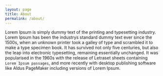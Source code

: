 ```yaml
---
layout: page
title: About
permalink: /about/
---
```


Lorem Ipsum is simply dummy text of the printing and typesetting industry. Lorem Ipsum has been the industrys standard dummy text ever since the 1500s, when an unknown printer took a galley of type and scrambled it to make a type specimen book. It has survived not only five centuries, but also the leap into electronic typesetting, remaining essentially unchanged. It was popularised in the 1960s with the release of Letraset sheets containing ``Lorem Ipsum passages``, and more recently with desktop publishing software like Aldus PageMaker including versions of Lorem Ipsum. 
